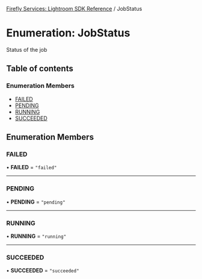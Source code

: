 [Firefly Services: Lightroom SDK Reference](../index.md) / JobStatus

# Enumeration: JobStatus

Status of the job

## Table of contents

### Enumeration Members

- [FAILED](JobStatus.md#failed)
- [PENDING](JobStatus.md#pending)
- [RUNNING](JobStatus.md#running)
- [SUCCEEDED](JobStatus.md#succeeded)

## Enumeration Members

### FAILED

• **FAILED** = ``"failed"``

___

### PENDING

• **PENDING** = ``"pending"``

___

### RUNNING

• **RUNNING** = ``"running"``

___

### SUCCEEDED

• **SUCCEEDED** = ``"succeeded"``
